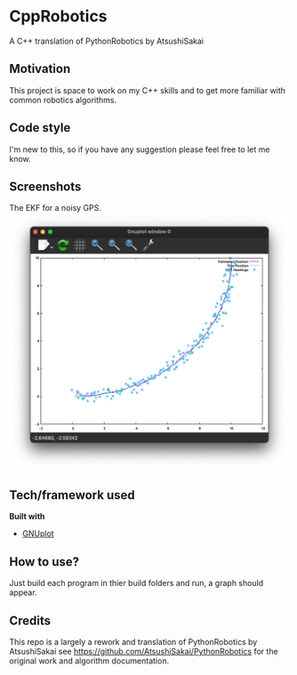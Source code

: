 # CppRobotics
 A C++ translation of PythonRobotics by AtsushiSakai

## Motivation
This project is space to work on my C++ skills and to get more familiar with common robotics algorithms.

## Code style
I'm new to this, so if you have any suggestion please feel free to let me know.
 
## Screenshots
The EKF for a noisy GPS.
![](Images/EKF_example.png)

## Tech/framework used
<b>Built with</b>
- [GNUplot](https://www.gnuplot.info)

## How to use?
Just build each program in thier build folders and run, a graph should appear.

## Credits
This repo is a largely a rework and translation of PythonRobotics by AtsushiSakai see https://github.com/AtsushiSakai/PythonRobotics for the original work and algorithm documentation. 
